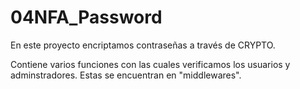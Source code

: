 # 04NFA_Password
En este proyecto encriptamos contraseñas a través de CRYPTO.

Contiene varios funciones con las cuales verificamos los usuarios y adminstradores. 
Estas se encuentran en "middlewares". 
